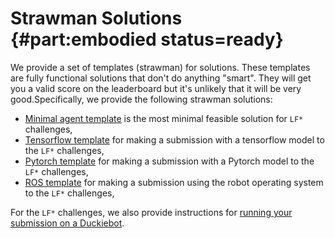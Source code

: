 # Strawman Solutions {#part:embodied status=ready}

We provide a set of templates (strawman) for solutions. These templates are fully functional solutions that don't do anything "smart". They will get you a valid score on the leaderboard but it's unlikely that it will be very good.Specifically, we provide the following strawman solutions:

 - [Minimal agent template](#minimal-template) is the most minimal feasible solution for `LF*` challenges,
 - [Tensorflow template](#tensorflow-template) for making a submission with a tensorflow model to the `LF*` challenges,
 - [Pytorch template](#pytorch-template) for making a submission with a Pytorch model to the `LF*` challenges,
 - [ROS template](#ros-template) for making a submission using the robot operating system to the `LF*` challenges, 
 
 For the `LF*` challenges, we also provide instructions for [running your submission on a Duckiebot](#embodied-transfer_sim_to_real). 
